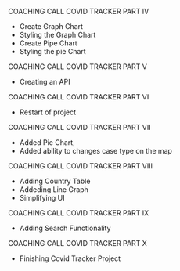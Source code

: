 COACHING CALL COVID TRACKER PART IV
- Create Graph Chart
- Styling the Graph Chart
- Create Pipe Chart
- Styling the pie Chart

COACHING CALL COVID TRACKER PART V
- Creating an API

COACHING CALL COVID TRACKER PART VI
- Restart of project

COACHING CALL COVID TRACKER PART VII
- Added Pie Chart,
- Added ability to changes case type on the map

COACHING CALL COVID TRACKER PART VIII
- Adding Country Table
- Addeding Line Graph
- Simplifying UI

COACHING CALL COVID TRACKER PART IX
- Adding Search Functionality

COACHING CALL COVID TRACKER PART X
- Finishing Covid Tracker Project
